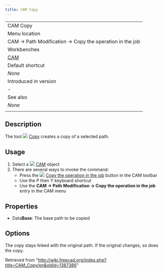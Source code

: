 ```yaml
---
title: CAM Copy
---
```


|                                                         |
| ------------------------------------------------------- |
| CAM Copy                                                |
| Menu location                                           |
| CAM → Path Modification → Copy the operation in the job |
| Workbenches                                             |
| [CAM](/CAM_Workbench "CAM Workbench")                   |
| Default shortcut                                        |
| _None_                                                  |
| Introduced in version                                   |
| -                                                       |
| See also                                                |
| _None_                                                  |
|                                                         |

## Description

The tool ![](/images/CAM_Copy.svg) [Copy](/CAM_Copy "CAM Copy") creates a copy of a selected path.

## Usage

1. Select a ![](/images/Workbench_CAM.svg) [CAM](/CAM_Workbench "CAM Workbench") object
2. There are several ways to invoke the command:
   - Press the ![](/images/CAM_Copy.svg) [Copy the operation in the job](/CAM_Copy "CAM Copy") button in the CAM toolbar
   - Use the P then Y keyboard shortcut
   - Use the **CAM → Path Modification → Copy the operation in the job** entry in the CAM menu

## Properties

- Data**Base**: The base path to be copied

## Options

The copy stays linked with the original path. If the original changes, so does the copy.

Retrieved from "<http://wiki.freecad.org/index.php?title=CAM_Copy/en&oldid=1387386>"
